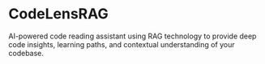 # CodeLensRAG
AI-powered code reading assistant using RAG technology to provide deep code insights, learning paths, and contextual understanding of your codebase.
